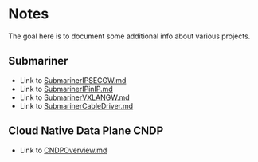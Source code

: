 # Notes

The goal here is to document some additional info about various projects.

## Submariner

- Link to [SubmarinerIPSECGW.md](Submariner/markdown/SubmarinerIPSECGW.md)
- Link to [SubmarinerIPinIP.md](Submariner/markdown/SubmarinerIPinIP.md)
- Link to [SubmarinerVXLANGW.md](Submariner/markdown/SubmarinerVXLANGW.md)
- Link to [SubmarinerCableDriver.md](Submariner/markdown/SubmarinerCableDriver.md)

## Cloud Native Data Plane CNDP

- Link to [CNDPOverview.md](cndp/markdown/CNDPOverview.md)